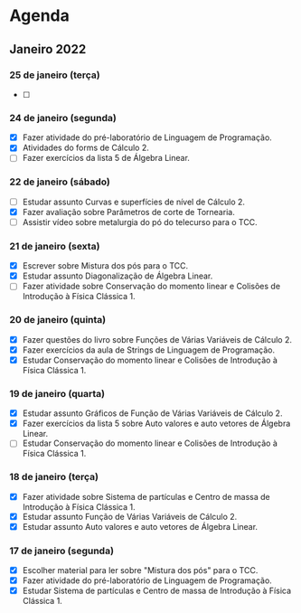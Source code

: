 # Agenda

## Janeiro 2022

### 25 de janeiro (terça)

- [ ] 

### 24 de janeiro (segunda)

- [x] Fazer atividade do pré-laboratório de Linguagem de Programação.
- [x] Atividades do forms de Cálculo 2.
- [ ] Fazer exercícios da lista 5 de Álgebra Linear.

### 22 de janeiro (sábado)

- [ ] Estudar assunto Curvas e superfícies de nível de Cálculo 2.
- [x] Fazer avaliação sobre Parâmetros de corte de Tornearia.
- [ ] Assistir vídeo sobre metalurgia do pó do telecurso para o TCC.

### 21 de janeiro (sexta)

- [x] Escrever sobre Mistura dos pós para o TCC.
- [x] Estudar assunto Diagonalização de Álgebra Linear.
- [ ] Fazer atividade sobre Conservação do momento linear e Colisões de Introdução à Física Clássica 1.

### 20 de janeiro (quinta)

- [x] Fazer questões do livro sobre Funções de Várias Variáveis de Cálculo 2.
- [x] Fazer exercícios da aula de Strings de Linguagem de Programação.
- [x] Estudar Conservação do momento linear e Colisões de Introdução à Física Clássica 1.

### 19 de janeiro (quarta)

- [x] Estudar assunto Gráficos de Função de Várias Variáveis de Cálculo 2.
- [x] Fazer exercícios da lista 5 sobre Auto valores e auto vetores de Álgebra Linear.
- [ ] Estudar Conservação do momento linear e Colisões de Introdução à Física Clássica 1.

### 18 de janeiro (terça)

- [x] Fazer atividade sobre Sistema de partículas e Centro de massa de Introdução à Física Clássica 1.
- [x] Estudar assunto Função de Várias Variáveis de Cálculo 2.
- [x] Estudar assunto Auto valores e auto vetores de Álgebra Linear.

### 17 de janeiro (segunda)

- [x] Escolher material para ler sobre "Mistura dos pós" para o TCC.
- [x] Fazer atividade do pré-laboratório de Linguagem de Programação.
- [x] Estudar Sistema de partículas e Centro de massa de Introdução à Física Clássica 1.